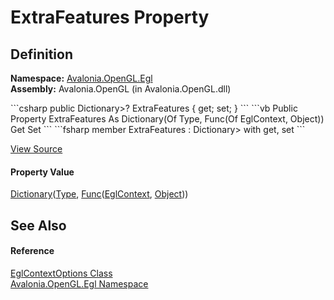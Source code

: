 # ExtraFeatures Property




## Definition
**Namespace:** <a href="N_Avalonia_OpenGL_Egl">Avalonia.OpenGL.Egl</a>  
**Assembly:** Avalonia.OpenGL (in Avalonia.OpenGL.dll)

<Tabs groupId="api-code-preview">
<TabItem value="csharp" label="C#">
```csharp
public Dictionary<Type, Func<EglContext, Object>>? ExtraFeatures { get; set; }
```
</TabItem>
<TabItem value="vb" label="VB">
```vb
Public Property ExtraFeatures As Dictionary(Of Type, Func(Of EglContext, Object))
	Get
	Set
```
</TabItem>
<TabItem value="fsharp" label="F#">
```fsharp
member ExtraFeatures : Dictionary<Type, Func<EglContext, Object>> with get, set
```
</TabItem>
</Tabs>



<a href="https://github.com/AvaloniaUI/Avalonia/tree/master/src/Avalonia.OpenGL/Egl/EglDisplayOptions.cs#L22" title="View the source code">View Source</a>



#### Property Value
<a href="https://learn.microsoft.com/dotnet/api/system.collections.generic.dictionary-2" target="_blank" rel="noopener noreferrer">Dictionary</a>(<a href="https://learn.microsoft.com/dotnet/api/system.type" target="_blank" rel="noopener noreferrer">Type</a>, <a href="https://learn.microsoft.com/dotnet/api/system.func-2" target="_blank" rel="noopener noreferrer">Func</a>(<a href="T_Avalonia_OpenGL_Egl_EglContext">EglContext</a>, <a href="https://learn.microsoft.com/dotnet/api/system.object" target="_blank" rel="noopener noreferrer">Object</a>))

## See Also


#### Reference
<a href="T_Avalonia_OpenGL_Egl_EglContextOptions">EglContextOptions Class</a>  
<a href="N_Avalonia_OpenGL_Egl">Avalonia.OpenGL.Egl Namespace</a>  

